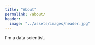 ```yaml
---
title: "About"
permalink: /about/
header:
  image: "../assets/images/header.jpg"
---
```


I'm a data scientist.
